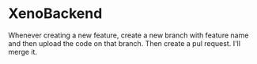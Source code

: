 # XenoBackend

Whenever creating a new feature, create a new branch with feature name and then upload the code on that branch. Then create a pul request.
I'll merge it.
